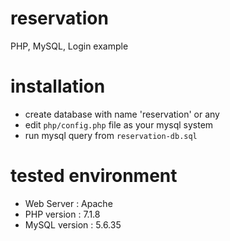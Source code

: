 # reservation
PHP, MySQL, Login example

# installation
* create database with name 'reservation' or any
* edit `php/config.php` file as your mysql system 
* run mysql query from `reservation-db.sql`

# tested environment
* Web Server : Apache
* PHP version : 7.1.8
* MySQL version : 5.6.35